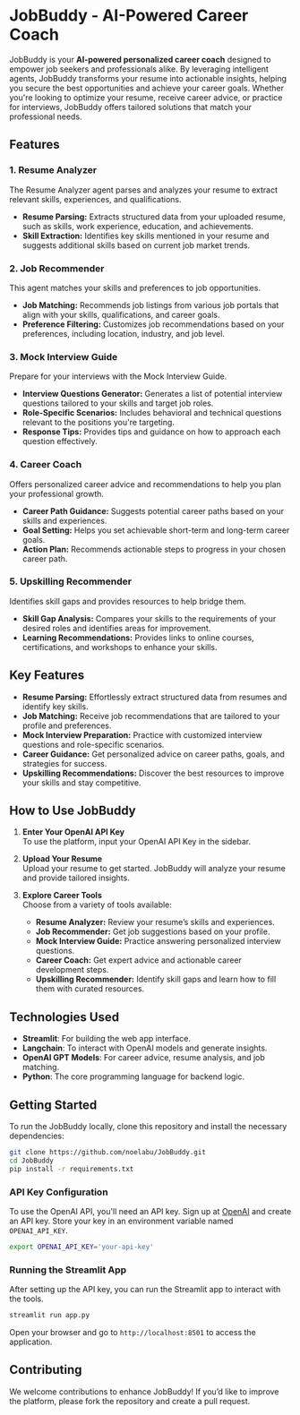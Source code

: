 # JobBuddy - AI-Powered Career Coach

JobBuddy is your **AI-powered personalized career coach** designed to empower job seekers and professionals alike. By leveraging intelligent agents, JobBuddy transforms your resume into actionable insights, helping you secure the best opportunities and achieve your career goals. Whether you're looking to optimize your resume, receive career advice, or practice for interviews, JobBuddy offers tailored solutions that match your professional needs.

## Features

### 1. **Resume Analyzer**
The Resume Analyzer agent parses and analyzes your resume to extract relevant skills, experiences, and qualifications. 

- **Resume Parsing:** Extracts structured data from your uploaded resume, such as skills, work experience, education, and achievements.
- **Skill Extraction:** Identifies key skills mentioned in your resume and suggests additional skills based on current job market trends.

### 2. **Job Recommender**
This agent matches your skills and preferences to job opportunities.

- **Job Matching:** Recommends job listings from various job portals that align with your skills, qualifications, and career goals.
- **Preference Filtering:** Customizes job recommendations based on your preferences, including location, industry, and job level.

### 3. **Mock Interview Guide**
Prepare for your interviews with the Mock Interview Guide.

- **Interview Questions Generator:** Generates a list of potential interview questions tailored to your skills and target job roles.
- **Role-Specific Scenarios:** Includes behavioral and technical questions relevant to the positions you're targeting.
- **Response Tips:** Provides tips and guidance on how to approach each question effectively.

### 4. **Career Coach**
Offers personalized career advice and recommendations to help you plan your professional growth.

- **Career Path Guidance:** Suggests potential career paths based on your skills and experiences.
- **Goal Setting:** Helps you set achievable short-term and long-term career goals.
- **Action Plan:** Recommends actionable steps to progress in your chosen career path.

### 5. **Upskilling Recommender**
Identifies skill gaps and provides resources to help bridge them.

- **Skill Gap Analysis:** Compares your skills to the requirements of your desired roles and identifies areas for improvement.
- **Learning Recommendations:** Provides links to online courses, certifications, and workshops to enhance your skills.


## Key Features

- **Resume Parsing:** Effortlessly extract structured data from resumes and identify key skills.
- **Job Matching:** Receive job recommendations that are tailored to your profile and preferences.
- **Mock Interview Preparation:** Practice with customized interview questions and role-specific scenarios.
- **Career Guidance:** Get personalized advice on career paths, goals, and strategies for success.
- **Upskilling Recommendations:** Discover the best resources to improve your skills and stay competitive.


## How to Use JobBuddy

1. **Enter Your OpenAI API Key**  
   To use the platform, input your OpenAI API Key in the sidebar.

2. **Upload Your Resume**  
   Upload your resume to get started. JobBuddy will analyze your resume and provide tailored insights.

3. **Explore Career Tools**  
   Choose from a variety of tools available:
   - **Resume Analyzer:** Review your resume’s skills and experiences.
   - **Job Recommender:** Get job suggestions based on your profile.
   - **Mock Interview Guide:** Practice answering personalized interview questions.
   - **Career Coach:** Get expert advice and actionable career development steps.
   - **Upskilling Recommender:** Identify skill gaps and learn how to fill them with curated resources.

## Technologies Used

- **Streamlit**: For building the web app interface.
- **Langchain**: To interact with OpenAI models and generate insights.
- **OpenAI GPT Models**: For career advice, resume analysis, and job matching.
- **Python**: The core programming language for backend logic.

## Getting Started

To run the JobBuddy locally, clone this repository and install the necessary dependencies:

```bash
git clone https://github.com/noelabu/JobBuddy.git
cd JobBuddy
pip install -r requirements.txt
```

### API Key Configuration
To use the OpenAI API, you'll need an API key. Sign up at [OpenAI](https://openai.com) and create an API key. Store your key in an environment variable named `OPENAI_API_KEY`.

```bash
export OPENAI_API_KEY='your-api-key'
```

### Running the Streamlit App
After setting up the API key, you can run the Streamlit app to interact with the tools.

```bash
streamlit run app.py
```

Open your browser and go to `http://localhost:8501` to access the application. 

## Contributing

We welcome contributions to enhance JobBuddy! If you’d like to improve the platform, please fork the repository and create a pull request.
